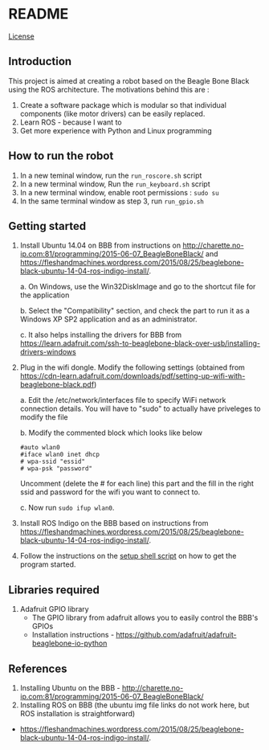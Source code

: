 # README

[License](LICENSE)

## Introduction
This project is aimed at creating a robot based on the Beagle Bone Black using the ROS
architecture. The motivations behind this are :

1. Create a software package which is modular so that individual components (like motor drivers) can be easily
replaced.
2. Learn ROS - because I want to
3. Get more experience with Python and Linux programming

## How to run the robot
1. In a new teminal window, run the `run_roscore.sh` script
2. In a new terminal window, Run the `run_keyboard.sh` script
3. In a new terminal window, enable root permissions : `sudo su`
4. In the same terminal window as step 3, run `run_gpio.sh`

## Getting started

1. Install Ubuntu 14.04 on BBB  from instructions on http://charette.no-ip.com:81/programming/2015-06-07_BeagleBoneBlack/
and https://fleshandmachines.wordpress.com/2015/08/25/beaglebone-black-ubuntu-14-04-ros-indigo-install/.

    a. On Windows, use the Win32DiskImage and go to the shortcut file for the application

    b. Select the "Compatibility" section, and check the part to run it
    as a Windows XP SP2 application and as an administrator.

    c. It also helps installing the drivers for BBB from https://learn.adafruit.com/ssh-to-beaglebone-black-over-usb/installing-drivers-windows

2. Plug in the wifi dongle. Modify the following settings (obtained from
https://cdn-learn.adafruit.com/downloads/pdf/setting-up-wifi-with-beaglebone-black.pdf)

    a. Edit the /etc/network/interfaces file to specify WiFi network connection details.
    You will have to "sudo" to actually have priveleges to modify the file

    b. Modify the commented block which looks like below
    ```
    #auto wlan0
    #iface wlan0 inet dhcp
    # wpa-ssid "essid"
    # wpa-psk "password"
    ```
    Uncomment (delete the # for each line) this part and the fill in the
    right ssid and password for the wifi you want to connect to.

    c. Now run `sudo ifup wlan0`.

3. Install ROS Indigo on the BBB based on instructions from https://fleshandmachines.wordpress.com/2015/08/25/beaglebone-black-ubuntu-14-04-ros-indigo-install/.
4. Follow the instructions on the [setup shell script](run_package.sh) on how to get the program started.

## Libraries required
1. Adafruit GPIO library
    - The GPIO library from adafruit allows you to easily control the BBB's GPIOs
    - Installation instructions - https://github.com/adafruit/adafruit-beaglebone-io-python

## References

1. Installing Ubuntu on the BBB - http://charette.no-ip.com:81/programming/2015-06-07_BeagleBoneBlack/
2. Installing ROS on BBB (the ubuntu img file links do not work here, but ROS installation is straightforward)
- https://fleshandmachines.wordpress.com/2015/08/25/beaglebone-black-ubuntu-14-04-ros-indigo-install/.

